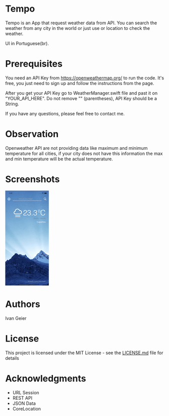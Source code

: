 # Tempo

Tempo is an App that request weather data from API. You can search the weather from any city in the world or just use or location to check the weather.

UI in Portuguese(br).

# Prerequisites

You need an API Key from https://openweathermap.org/ to run the code. It's free, you just need to sign up and follow the instructions from the page.

After you get your API Key go to WeatherManager.swift file and past it on "YOUR_API_HERE". Do not remove "" (parentheses), API Key should be a String.

If you have any questions, please feel free to contact me.

# Observation

Openweather API are not providing data like maximum and minimum temperature for all cities, if your city does not have this information the max and min temperature will be the actual temperature.

# Screenshots

![](Screenshot.png)
# Authors
Ivan Geier

# License
This project is licensed under the MIT License - see the [LICENSE.md](https://github.com/ivangeier/Tempo/blob/master/LICENSE) file for details

# Acknowledgments

* URL Session
* REST API
* JSON Data
* CoreLocation
